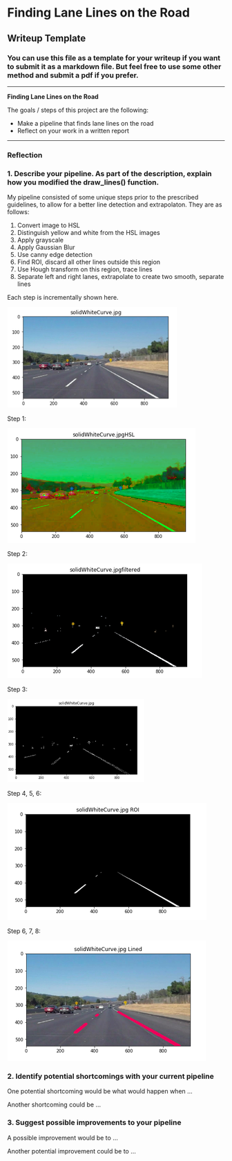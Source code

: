 # **Finding Lane Lines on the Road** 

## Writeup Template

### You can use this file as a template for your writeup if you want to submit it as a markdown file. But feel free to use some other method and submit a pdf if you prefer.

---

**Finding Lane Lines on the Road**

The goals / steps of this project are the following:
* Make a pipeline that finds lane lines on the road
* Reflect on your work in a written report


[//]: # (Image References)

[image1]: ./examples/grayscale.jpg "Grayscale"
[i1]: i1.png "Original"
[i2]: i2.png "HSL"
[i3]: i3.png "Grayscale"
[i4]: i4.png "Edges"
[i5]: i5.png "ROI"
[i6]: i6.png "Hough Lines"


---

### Reflection

### 1. Describe your pipeline. As part of the description, explain how you modified the draw_lines() function.

My pipeline consisted of some unique steps prior to the prescribed guidelines, to allow for a better line detection and extrapolaton. 
They are as follows:

1. Convert image to HSL
2. Distinguish yellow and white from the HSL images
3. Apply grayscale
4. Apply Gaussian Blur
5. Use canny edge detection
6. Find ROI, discard all other lines outside this region
7. Use Hough transform on this region, trace lines
8. Separate left and right lanes, extrapolate to create two smooth, separate lines


Each step is incrementally shown here.

![text][i1]

Step 1:

![alt text][i2]

Step 2:

![alt text][i3]

Step 3:

![alt text][i4]

Step 4, 5, 6:

![alt text][i5]

Step 6, 7, 8:

![alt text][i6]




### 2. Identify potential shortcomings with your current pipeline


One potential shortcoming would be what would happen when ... 

Another shortcoming could be ...


### 3. Suggest possible improvements to your pipeline

A possible improvement would be to ...

Another potential improvement could be to ...

